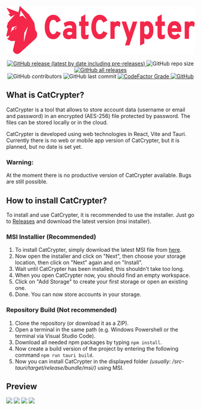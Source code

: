 <p align="center">
  <p align="center">
    <img src="https://raw.githubusercontent.com/martin-herz-io/CatCrypter/master/public/logo/4x/icon-text-red.png?token=GHSAT0AAAAAAB6VXU7XYEWYNUDC7E2AIXYAZC4JDAA" height="128">
  </p>
</p>

<p align="center">
<a href="https://github.com/martin-herz-io/CatCrypter/releases">
  <img alt="GitHub release (latest by date including pre-releases)" src="https://img.shields.io/github/v/release/martin-herz-io/CatCrypter?include_prereleases&logo=github&style=for-the-badge">
</a>

<img alt="GitHub repo size" src="https://img.shields.io/github/repo-size/martin-herz-io/CatCrypter?logo=github&style=for-the-badge">

<a href="https://github.com/martin-herz-io/CatCrypter/releases">
  <img alt="GitHub all releases" src="https://img.shields.io/github/downloads/martin-herz-io/CatCrypter/total?logo=github&style=for-the-badge">
</a>

<br>
 
<img alt="GitHub contributors" src="https://img.shields.io/github/contributors-anon/martin-herz-io/CatCrypter?logo=github&style=for-the-badge">

<img alt="GitHub last commit" src="https://img.shields.io/github/last-commit/martin-herz-io/CatCrypter?logo=github&style=for-the-badge">

<a href="https://www.codefactor.io/repository/github/martin-herz-io/catcrypter">
  <img alt="CodeFactor Grade" src="https://img.shields.io/codefactor/grade/github/martin-herz-io/CatCrypter?logo=github&style=for-the-badge">
</a>

<a href="https://creativecommons.org/publicdomain/zero/1.0/deed">
  <img alt="GitHub" src="https://img.shields.io/github/license/martin-herz-io/CatCrypter?logo=github&label=License&style=for-the-badge">
</a>

</p>



## What is CatCrypter?
CatCrypter is a tool that allows to store account data (username or email and password) in an encrypted (AES-256) file protected by password. The files can be stored locally or in the cloud.

CatCrypter is developed using web technologies in React, Vite and Tauri. Currently there is no web or mobile app version of CatCrypter, but it is planned, but no date is set yet.

### Warning:
At the moment there is no productive version of CatCrypter available. Bugs are still possible.



## How to install CatCrypter?
To install and use CatCrypter, it is recommended to use the installer. Just go to [Releases](https://github.com/martin-herz-io/CatCrypter/releases) and download the latest version (msi installer).

### MSI Installier (Recommended)
1. To install CatCrypter, simply download the latest MSI file from [here](https://github.com/martin-herz-io/CatCrypter/releases).
2. Now open the installer and click on "Next", then choose your storage location, then click on "Next" again and on "Install".
3. Wait until CatCrypter has been installed, this shouldn't take too long.
4. When you open CatCrypter now, you should find an empty workspace.
5. Click on "Add Storage" to create your first storage or open an existing one.
6. Done. You can now store accounts in your storage.

### Repository Build (Not recommended)
1. Clone the repository (or download it as a ZIP).
2. Open a terminal in the same path (e.g. Windows Powershell or the terminal via Visual Studio Code).
3. Download all needed npm packages by typing `npm install`.
4. Now create a build version of the project by entering the following command `npm run tauri build`.
5. Now you can install CatCrypter in the displayed folder *(usually: /src-tauri/target/release/bundle/msi/)* using MSI.



## Preview
<img src="https://i.imgur.com/ZIdn1x4.png">

<img src="https://i.imgur.com/BVTsN6i.png">

<img src="https://i.imgur.com/JqgMG0x.png">

<img src="https://i.imgur.com/AQxO2Ix.png">

